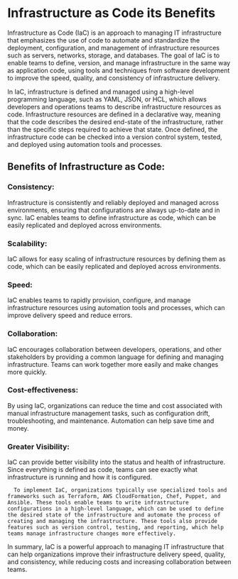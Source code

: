 # Infrastructure as Code its Benefits
Infrastructure as Code (IaC) is an approach to managing IT infrastructure that emphasizes the use of code to automate and standardize the deployment, configuration, and management of infrastructure resources such as servers, networks, storage, and databases. The goal of IaC is to enable teams to define, version, and manage infrastructure in the same way as application code, using tools and techniques from software development to improve the speed, quality, and consistency of infrastructure delivery.

In IaC, infrastructure is defined and managed using a high-level programming language, such as YAML, JSON, or HCL, which allows developers and operations teams to describe infrastructure resources as code. Infrastructure resources are defined in a declarative way, meaning that the code describes the desired end-state of the infrastructure, rather than the specific steps required to achieve that state. Once defined, the infrastructure code can be checked into a version control system, tested, and deployed using automation tools and processes.

## Benefits of Infrastructure as Code:
### Consistency: 
Infrastructure is consistently and reliably deployed and managed across environments, ensuring that configurations are always up-to-date and in sync. IaC enables teams to define infrastructure as code, which can be easily replicated and deployed across environments.
### Scalability:
 IaC allows for easy scaling of infrastructure resources by defining them as code, which can be easily replicated and deployed across environments.
### Speed:
 IaC enables teams to rapidly provision, configure, and manage infrastructure resources using automation tools and processes, which can improve delivery speed and reduce errors.
### Collaboration: 
IaC encourages collaboration between developers, operations, and other stakeholders by providing a common language for defining and managing infrastructure. Teams can work together more easily and make changes more quickly.


### Cost-effectiveness: 
By using IaC, organizations can reduce the time and cost associated with manual infrastructure management tasks, such as configuration drift, troubleshooting, and maintenance. Automation can help save time and money.

### Greater Visibility:
 IaC can provide better visibility into the status and health of infrastructure. Since everything is defined as code, teams can see exactly what infrastructure is running and how it is configured.

      To implement IaC, organizations typically use specialized tools and frameworks such as Terraform, AWS CloudFormation, Chef, Puppet, and Ansible. These tools enable teams to write infrastructure configurations in a high-level language, which can be used to define the desired state of the infrastructure and automate the process of creating and managing the infrastructure. These tools also provide features such as version control, testing, and reporting, which help teams manage infrastructure changes more effectively.

In summary, IaC is a powerful approach to managing IT infrastructure that can help organizations improve their infrastructure delivery speed, quality, and consistency, while reducing costs and increasing collaboration between teams.

